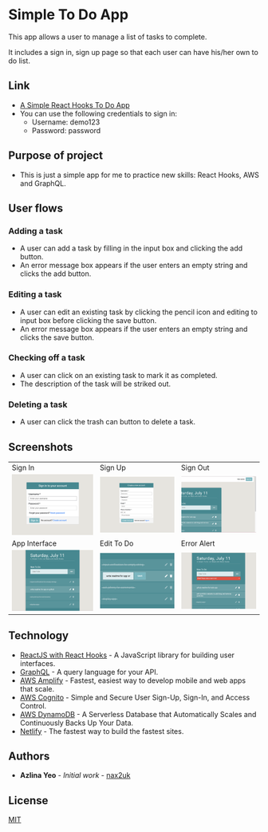 # Simple To Do App
This app allows a user to manage a list of tasks to complete.

It includes a sign in, sign up page so that each user can have his/her own to do list.


## Link
* [A Simple React Hooks To Do App](https://aws-to-do-list.netlify.app/)
* You can use the following credentials to sign in: 
  * Username: demo123 
  * Password: password

## Purpose of project
* This is just a simple app for me to practice new skills: React Hooks, AWS and GraphQL.

## User flows

### Adding a task

* A user can add a task by filling in the input box and clicking the add button.
* An error message box appears if the user enters an empty string and clicks the add button.

### Editing a task

* A user can edit an existing task by clicking the pencil icon and editing to input box before clicking the save button.
* An error message box appears if the user enters an empty string and clicks the save button.

### Checking off a task

* A user can click on an existing task to mark it as completed.
* The description of the task will be striked out.


### Deleting a task
* A user can click the trash can button to delete a task.

## Screenshots
<table>
  <tr>
    <td>Sign In </td>
     <td>Sign Up </td>
     <td>Sign Out </td>
  </tr>
  <tr>
    <td><img src="/public/images/user-stories/login.png" width=250></td>
    <td><img src="/public/images/user-stories/signup.png" width=250></td>
    <td><img src="/public/images/user-stories/logout.png" width=250></td>
  </tr>
    <tr>
    <td>App Interface </td>
     <td>Edit To Do </td>
     <td>Error Alert </td>
  </tr>
  <tr>
    <td><img src="/public/images/user-stories/app-interface.png" width=250></td>
    <td><img src="/public/images/user-stories/edit.png" width=250></td>
    <td><img src="/public/images/user-stories/error.png" width=250></td>
  </tr>
 </table>

## Technology

* [ReactJS with React Hooks](https://reactjs.org/) - A JavaScript library for building user interfaces.
* [GraphQL](https://graphql.org/) - A query language for your API.
* [AWS Amplify](https://aws.amazon.com/amplify/) - Fastest, easiest way to develop mobile and web apps that scale.
* [AWS Cognito](https://aws.amazon.com/cognito/) - Simple and Secure User Sign-Up, Sign-In, and Access Control.
* [AWS DynamoDB](https://aws.amazon.com/dynamodb/) - A Serverless Database that Automatically Scales and Continuously Backs Up Your Data.
* [Netlify](https://www.netlify.com/) - The fastest way to build the fastest sites.


## Authors

* **Azlina Yeo** - *Initial work* - [nax2uk](https://github.com/nax2uk)

## License

[MIT](LICENSE)
